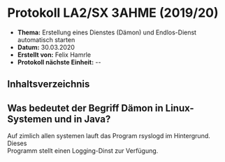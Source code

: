 # Protokoll LA2/SX 3AHME (2019/20)

* **Thema:** Erstellung eines Dienstes (Dämon) und  Endlos-Dienst automatisch starten
* **Datum:** 30.03.2020
* **Erstellt von:** Felix Hamrle
* **Protokoll nächste Einheit:** --

## Inhaltsverzeichnis




## Was bedeutet der Begriff Dämon in Linux-Systemen und in Java?

Auf zimlich allen systemen lauft das Program rsyslogd im Hintergrund. Dieses  
Programm stellt einen Logging-Dinst zur Verfügung. 
